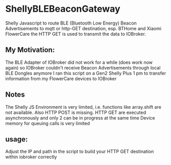# ShellyBLEBeaconGateway
Shelly Javascript to route BLE (Bluetooth Low Energy) Beacon Advertisements to mqtt or http-GET destination, esp. BTHome and Xiaomi FlowerCare
the HTTP GET is used to transmit the data to IOBroker.

## My Motivation:
The BLE Adapter of IOBroker did not work for a while (does work now again) so IOBroker couldn't receive Beacon Advertisements through local BLE Dongles anymore
I ran this script on a Gen2 Shelly Plus 1 pm to transfer information from my FlowerCare devices to IOBroker 

## Notes
The Shelly JS Environment is very limited, i.e. functions like array.shift are not available. Also HTTP POST is missing.
HTTP GET are executed asynchronously and only 2 can be in progress at the same time
Device memory for queuing calls is very limited


## usage:
Adjust the IP and path in the script to build your HTTP GET destination within iobroker correctly
